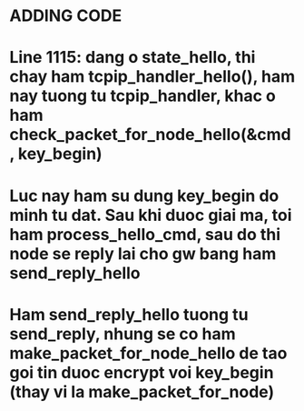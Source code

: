 # ADDING CODE
# Line 1115: dang o state_hello, thi chay ham tcpip_handler_hello(), ham nay tuong tu tcpip_handler, khac o ham check_packet_for_node_hello(&cmd, key_begin)
# Luc nay ham su dung key_begin do minh tu dat. Sau khi duoc giai ma, toi ham process_hello_cmd, sau do thi node se reply lai cho gw bang ham send_reply_hello
# Ham send_reply_hello tuong tu send_reply, nhung se co ham make_packet_for_node_hello de tao goi tin duoc encrypt voi key_begin (thay vi la make_packet_for_node)
